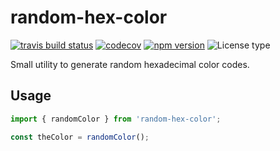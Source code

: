# random-hex-color

[![travis build status](https://img.shields.io/travis/com/dashdashzako/random-hex-color.svg)](https://travis-ci.com/dashdashzako/random-hex-color)
[![codecov](https://codecov.io/gh/dashdashzako/random-hex-color/branch/master/graph/badge.svg)](https://codecov.io/gh/dashdashzako/random-hex-color)
[![npm version](https://img.shields.io/npm/v/@dashdashzako/random-hex-color.svg)](https://www.npmjs.com/package/@dashdashzako/random-hex-color)
![License type](https://img.shields.io/github/license/dashdashzako/random-hex-color.svg)

Small utility to generate random hexadecimal color codes.

## Usage

```ts
import { randomColor } from 'random-hex-color';

const theColor = randomColor();
```
